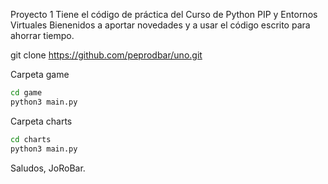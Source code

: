 Proyecto 1
Tiene el código de práctica del Curso de Python PIP y Entornos Virtuales
Bienenidos a aportar novedades y a usar el código escrito para ahorrar tiempo.

git clone https://github.com/peprodbar/uno.git

Carpeta game
``` sh
cd game
python3 main.py
```

Carpeta charts
``` sh
cd charts
python3 main.py
```

Saludos,
JoRoBar.
